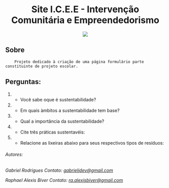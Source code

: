 <h1 align="center"> Site I.C.E.E - Intervenção Comunitária e Empreendedorismo</h1>

<p align="center">
<img src="http://img.shields.io/static/v1?label=STATUS&message=EM%20DESENVOLVIMENTO&color=GREEN&style=for-the-badge"/>
</p>

## Sobre

        Projeto dedicado à criação de uma página formulário parte constituinte de projeto escolar.

## Perguntas:

1. - Você sabe oque é sustentabilidade?
2. - Em quais àmbitos a sustentabilidade tem base?
3. - Qual a importância da sustentabilidade?
4. - Cite três práticas sustentavéis:
5. - Relacione as lixeiras abaixo para seus respectivos tipos de resíduos:


###### Autores:
_*Gabriel Rodrigues*_
    _*Contato: gabrieljdev@gmail.com*_

_*Raphael Alexis Biver*_
    _*Contato: ra.alexisbiver@gmail.com*_

